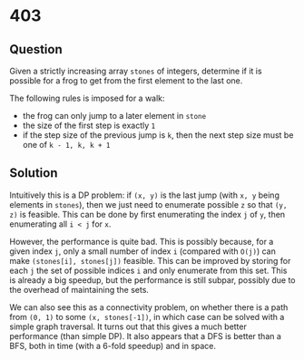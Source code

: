 # 403

## Question

Given a strictly increasing array `stones` of integers, determine if it is possible for a frog to get from the first element to the last one.

The following rules is imposed for a walk:
* the frog can only jump to a later element in `stone`
* the size of the first step is exactly `1`
* if the step size of the previous jump is `k`, then the next step size must be one of `k - 1, k, k + 1`

## Solution

Intuitively this is a DP problem: if `(x, y)` is the last jump (with `x, y` being elements in `stones`), then we just need to enumerate possible `z` so that `(y, z)` is feasible. This can be done by first enumerating the index `j` of `y`, then enumerating all `i < j` for `x`.

However, the performance is quite bad. This is possibly because, for a given index `j`, only a small number of index `i` (compared with `O(j)`) can make `(stones[i], stones[j])` feasible. This can be improved by storing for each `j` the set of possible indices `i` and only enumerate from this set. This is already a big speedup, but the performance is still subpar, possibly due to the overhead of maintaining the sets.

We can also see this as a connectivity problem, on whether there is a path from `(0, 1)` to some `(x, stones[-1])`, in which case can be solved with a simple graph traversal. It turns out that this gives a much better performance (than simple DP). It also appears that a DFS is better than a BFS, both in time (with a 6-fold speedup) and in space.

